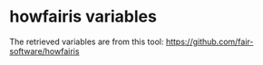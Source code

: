 # howfairis variables
The retrieved variables are from this tool: https://github.com/fair-software/howfairis

